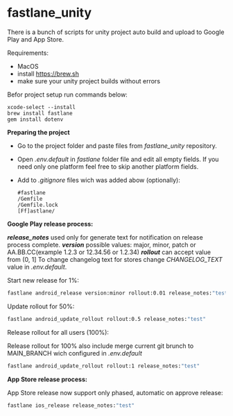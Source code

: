 


# fastlane_unity

There is a bunch of scripts for unity project auto build and upload to Google Play and App Store.

Requirements:
 - MacOS
 - install https://brew.sh
 - make sure your unity project builds without errors

Befor project setup run commands below:

    xcode-select --install
    brew install fastlane
    gem install dotenv

**Preparing the project**

- Go to the project folder and paste files from *fastlane_unity* repository.
- Open *.env.default* in *fastlane* folder file and edit all empty fields. If you need only one platform feel free to skip another platform fields.

- Add to *.gitignore* files wich was added abow (optionally):

      #fastlane
      /Gemfile
      /Gemfile.lock
      [Ff]astlane/

**Google Play release process:**

***release_notes*** used only for generate text for notification on release process complete. 
***version*** possible values: major, minor, patch or AA.BB.CC(example 1.2.3 or 12.34.56 or 1.2.34)
***rollout*** can accept value from (0, 1]
To change changelog text for stores change *CHANGELOG_TEXT* value in  *.env.default*.

Start new release for 1%:

```bash
fastlane android_release version:minor rollout:0.01 release_notes:"test"
```

Update rollout for 50%:

```bash
fastlane android_update_rollout rollout:0.5 release_notes:"test"
```

Release rollout for all users (100%):

Release rollout for 100% also include merge current git brunch to MAIN_BRANCH wich configured in *.env.default*

```bash
fastlane android_update_rollout rollout:1 release_notes:"test"
```

**App Store release process:**

App Store release now support only phased, automatic on approve release:

```bash
fastlane ios_release release_notes:"test"
```
